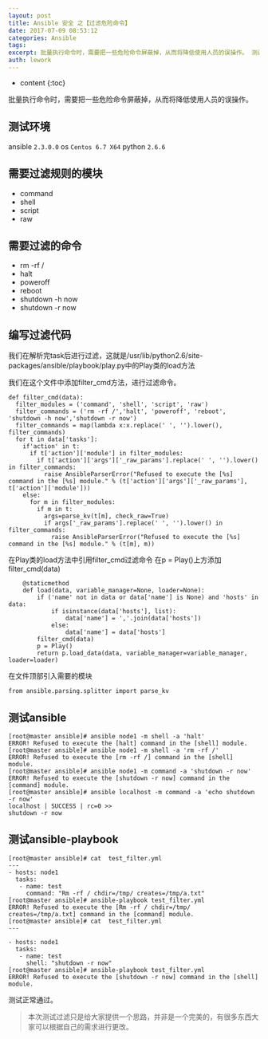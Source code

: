 ```yaml
---
layout: post
title: Ansible 安全 之【过滤危险命令】
date: 2017-07-09 08:53:12
categories: Ansible
tags:
excerpt: 批量执行命令时，需要把一些危险命令屏蔽掉，从而将降低使用人员的误操作。 测试环境 ansible 2.3.0.0os Centos 6.7 X6...
auth: lework
---
```

* content
{:toc}

批量执行命令时，需要把一些危险命令屏蔽掉，从而将降低使用人员的误操作。

## 测试环境
ansible `2.3.0.0`
os `Centos 6.7 X64`
python `2.6.6`


## 需要过滤规则的模块
- command 
- shell
- script
- raw

## 需要过滤的命令
- rm -rf /
- halt
- poweroff
- reboot
- shutdown -h now
- shutdown -r now

## 编写过滤代码
我们在解析完task后进行过滤，这就是/usr/lib/python2.6/site-packages/ansible/playbook/play.py中的Play类的load方法

我们在这个文件中添加filter_cmd方法，进行过滤命令。
```
def filter_cmd(data):
  filter_modules = ('command', 'shell', 'script', 'raw')
  filter_commands = ('rm -rf /','halt', 'poweroff', 'reboot', 'shutdown -h now','shutdown -r now')
  filter_commands = map(lambda x:x.replace(' ', '').lower(), filter_commands)
  for t in data['tasks']:
    if'action' in t:
      if t['action']['module'] in filter_modules:
        if t['action']['args']['_raw_params'].replace(' ', '').lower() in filter_commands:
          raise AnsibleParserError("Refused to execute the [%s] command in the [%s] module." % (t['action']['args']['_raw_params'], t['action']['module']))
    else:
      for m in filter_modules:
        if m in t:
          args=parse_kv(t[m], check_raw=True)
          if args['_raw_params'].replace(' ', '').lower() in filter_commands:
            raise AnsibleParserError("Refused to execute the [%s] command in the [%s] module." % (t[m], m))
```

在Play类的load方法中引用filter_cmd过滤命令
在p = Play()上方添加filter_cmd(data)
```
    @staticmethod
    def load(data, variable_manager=None, loader=None):
        if ('name' not in data or data['name'] is None) and 'hosts' in data:
            if isinstance(data['hosts'], list):
                data['name'] = ','.join(data['hosts'])
            else:
                data['name'] = data['hosts']
        filter_cmd(data)
        p = Play()
        return p.load_data(data, variable_manager=variable_manager, loader=loader)
```
在文件顶部引入需要的模块
```
from ansible.parsing.splitter import parse_kv
```

## 测试ansible
```
[root@master ansible]# ansible node1 -m shell -a 'halt'
ERROR! Refused to execute the [halt] command in the [shell] module.
[root@master ansible]# ansible node1 -m shell -a 'rm -rf /'
ERROR! Refused to execute the [rm -rf /] command in the [shell] module.
[root@master ansible]# ansible node1 -m command -a 'shutdown -r now'
ERROR! Refused to execute the [shutdown -r now] command in the [command] module.
[root@master ansible]# ansible localhost -m command -a 'echo shutdown -r now'
localhost | SUCCESS | rc=0 >>
shutdown -r now
```

## 测试ansible-playbook
```
[root@master ansible]# cat  test_filter.yml 
---
- hosts: node1
  tasks:
   - name: test
     command: "Rm -rf / chdir=/tmp/ creates=/tmp/a.txt"
[root@master ansible]# ansible-playbook test_filter.yml 
ERROR! Refused to execute the [Rm -rf / chdir=/tmp/ creates=/tmp/a.txt] command in the [command] module.
[root@master ansible]# cat  test_filter.yml 
---

- hosts: node1
  tasks:
   - name: test
     shell: "shutdown -r now"
[root@master ansible]# ansible-playbook test_filter.yml 
ERROR! Refused to execute the [shutdown -r now] command in the [shell] module.
```
测试正常通过。

> 本次测试过滤只是给大家提供一个思路，并非是一个完美的，有很多东西大家可以根据自己的需求进行更改。
